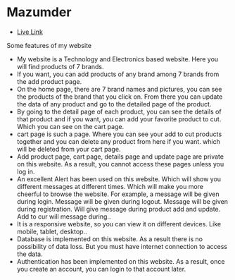 # Mazumder

- [Live Link](https://assignment-10-8bc7f.web.app/)

Some features of my website
- My website is a Technology and Electronics based website.  Here you will find products of 7 brands.
- If you want, you can add products of any brand among 7 brands from the add product page.
- On the home page, there are 7 brand names and pictures, you can see the products of the brand that you click on.  From there you can update the data of any product and go to the detailed page of the product.
- By going to the detail page of each product, you can see the details of that product and if you want, you can add your favorite product to cut.  Which you can see on the cart page.
- cart page is such a page.  Where you can see your add to cut products together and you can delete any product from here if you want.  which will be deleted from your cart page.
- Add product page, cart page, details page and update page are private on this website.  As a result, you cannot access these pages unless you log in.
- An excellent Alert has been used on this website.  Which will show you different messages at different times.  Which will make you more cheerful to browse the website.  For example, a message will be given during login.  Message will be given during logout.  Message will be given during registration.  Will give message during product add and update.  Add to cur will message during..
- It is a responsive website, so you can view it on different devices. Like mobile, tablet, desktop..
- Database is implemented on this website.  As a result there is no possibility of data loss.  But you must have internet connection to access the data.
- Authentication has been implemented on this website.  As a result, once you create an account, you can login to that account later.
